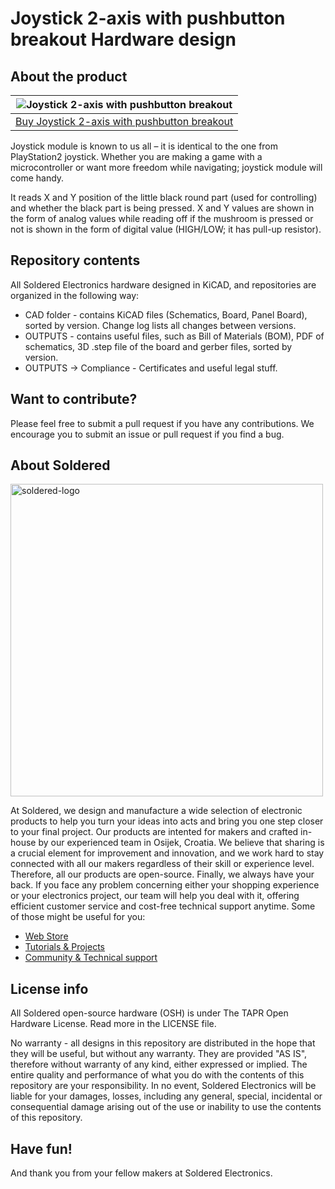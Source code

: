 # Joystick 2-axis with pushbutton breakout Hardware design

## About the product

| ![Joystick 2-axis with pushbutton breakout](https://github.com/SolderedElectronics/Joystick-2-axis-with-pushbutton-breakout-hardware-design/blob/main/OUTPUTS/V1.1.1/333089.jpg?raw=true) |
| :----------------------------------------------------------: |
|      [Buy Joystick 2-axis with pushbutton breakout](https://www.solde.red/333089)      |

Joystick module is known to us all – it is identical to the one from PlayStation2 joystick. Whether you are making a game with a microcontroller or want more freedom while navigating; joystick module will come handy.




It reads X and Y position of the little black round part (used for controlling) and whether the black part is being pressed. X and Y values are shown in the form of analog values while reading off if the mushroom is pressed or not is shown in the form of digital value (HIGH/LOW; it has pull-up resistor).

## Repository contents

All Soldered Electronics hardware designed in KiCAD, and repositories are organized in the following way:

- CAD folder - contains KiCAD files (Schematics, Board, Panel Board), sorted by version. Change log lists all changes between versions.
- OUTPUTS - contains useful files, such as Bill of Materials (BOM), PDF of schematics, 3D .step file of the board and gerber files, sorted by version. 
- OUTPUTS -> Compliance - Certificates and useful legal stuff. 

## Want to contribute?

Please feel free to submit a pull request if you have any contributions. We encourage you to submit an issue or pull request if you find a bug. 

## About Soldered

<img src="https://raw.githubusercontent.com/e-radionicacom/Soldered-Generic-Arduino-Library/dev/extras/Soldered-logo-color.png" alt="soldered-logo" width="500"/>

At Soldered, we design and manufacture a wide selection of electronic products to help you turn your ideas into acts and bring you one step closer to your final project. Our products are intented for makers and crafted in-house by our experienced team in Osijek, Croatia. We believe that sharing is a crucial element for improvement and innovation, and we work hard to stay connected with all our makers regardless of their skill or experience level. Therefore, all our products are open-source. Finally, we always have your back. If you face any problem concerning either your shopping experience or your electronics project, our team will help you deal with it, offering efficient customer service and cost-free technical support anytime. Some of those might be useful for you:

- [Web Store](https://www.soldered.com/shop)
- [Tutorials & Projects](https://soldered.com/learn)
- [Community & Technical support](https://soldered.com/community)

## License info

All Soldered open-source hardware (OSH) is under The TAPR Open Hardware License. Read more in the LICENSE file. 

No warranty - all designs in this repository are distributed in the hope that they will be useful, but without any warranty. They are provided "AS IS", therefore without warranty of any kind, either expressed or implied. The entire quality and performance of what you do with the contents of this repository are your responsibility. In no event, Soldered Electronics will be liable for your damages, losses, including any general, special, incidental or consequential damage arising out of the use or inability to use the contents of this repository. 

## Have fun! 
And thank you from your fellow makers at Soldered Electronics.